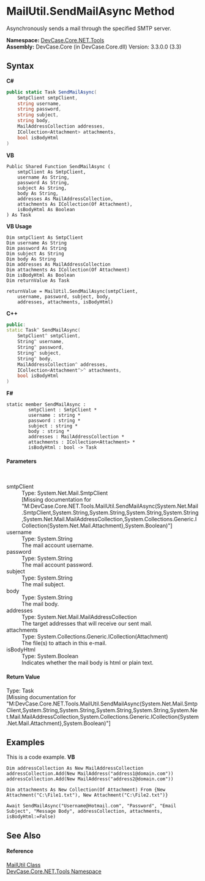 # MailUtil.SendMailAsync Method 
 

Asynchronously sends a mail through the specified SMTP server.

**Namespace:**&nbsp;<a href="N_DevCase_Core_NET_Tools">DevCase.Core.NET.Tools</a><br />**Assembly:**&nbsp;DevCase.Core (in DevCase.Core.dll) Version: 3.3.0.0 (3.3)

## Syntax

**C#**<br />
``` C#
public static Task SendMailAsync(
	SmtpClient smtpClient,
	string username,
	string password,
	string subject,
	string body,
	MailAddressCollection addresses,
	ICollection<Attachment> attachments,
	bool isBodyHtml
)
```

**VB**<br />
``` VB
Public Shared Function SendMailAsync ( 
	smtpClient As SmtpClient,
	username As String,
	password As String,
	subject As String,
	body As String,
	addresses As MailAddressCollection,
	attachments As ICollection(Of Attachment),
	isBodyHtml As Boolean
) As Task
```

**VB Usage**<br />
``` VB Usage
Dim smtpClient As SmtpClient
Dim username As String
Dim password As String
Dim subject As String
Dim body As String
Dim addresses As MailAddressCollection
Dim attachments As ICollection(Of Attachment)
Dim isBodyHtml As Boolean
Dim returnValue As Task

returnValue = MailUtil.SendMailAsync(smtpClient, 
	username, password, subject, body, 
	addresses, attachments, isBodyHtml)
```

**C++**<br />
``` C++
public:
static Task^ SendMailAsync(
	SmtpClient^ smtpClient, 
	String^ username, 
	String^ password, 
	String^ subject, 
	String^ body, 
	MailAddressCollection^ addresses, 
	ICollection<Attachment^>^ attachments, 
	bool isBodyHtml
)
```

**F#**<br />
``` F#
static member SendMailAsync : 
        smtpClient : SmtpClient * 
        username : string * 
        password : string * 
        subject : string * 
        body : string * 
        addresses : MailAddressCollection * 
        attachments : ICollection<Attachment> * 
        isBodyHtml : bool -> Task 

```


#### Parameters
&nbsp;<dl><dt>smtpClient</dt><dd>Type: System.Net.Mail.SmtpClient<br />\[Missing <param name="smtpClient"/> documentation for "M:DevCase.Core.NET.Tools.MailUtil.SendMailAsync(System.Net.Mail.SmtpClient,System.String,System.String,System.String,System.String,System.Net.Mail.MailAddressCollection,System.Collections.Generic.ICollection{System.Net.Mail.Attachment},System.Boolean)"\]</dd><dt>username</dt><dd>Type: System.String<br />The mail account username.</dd><dt>password</dt><dd>Type: System.String<br />The mail account password.</dd><dt>subject</dt><dd>Type: System.String<br />The mail subject.</dd><dt>body</dt><dd>Type: System.String<br />The mail body.</dd><dt>addresses</dt><dd>Type: System.Net.Mail.MailAddressCollection<br />The target addresses that will receive our sent mail.</dd><dt>attachments</dt><dd>Type: System.Collections.Generic.ICollection(Attachment)<br />The file(s) to attach in this e-mail.</dd><dt>isBodyHtml</dt><dd>Type: System.Boolean<br />Indicates whether the mail body is html or plain text.</dd></dl>

#### Return Value
Type: Task<br />\[Missing <returns> documentation for "M:DevCase.Core.NET.Tools.MailUtil.SendMailAsync(System.Net.Mail.SmtpClient,System.String,System.String,System.String,System.String,System.Net.Mail.MailAddressCollection,System.Collections.Generic.ICollection{System.Net.Mail.Attachment},System.Boolean)"\]

## Examples
This is a code example. 
**VB**<br />
``` VB
Dim addressCollection As New MailAddressCollection 
addressCollection.Add(New MailAddress("address1@domain.com"))
addressCollection.Add(New MailAddress("address2@domain.com"))

Dim attachments As New Collection(Of Attachment) From {New Attachment("C:\File1.txt"), New Attachment("C:\File2.txt")}

Await SendMailAsync("Username@Hotmail.com", "Password", "Email Subject", "Message Body", addressCollection, attachments, isBodyHtml:=False)
```


## See Also


#### Reference
<a href="T_DevCase_Core_NET_Tools_MailUtil">MailUtil Class</a><br /><a href="N_DevCase_Core_NET_Tools">DevCase.Core.NET.Tools Namespace</a><br />